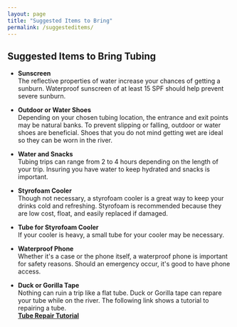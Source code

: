 ```yaml
---
layout: page
title: "Suggested Items to Bring"
permalink: /suggesteditems/
---
```


## Suggested Items to Bring Tubing  

* **Sunscreen**  
The reflective properties of water increase your chances of getting a sunburn. Waterproof sunscreen of at least 15 SPF should help prevent severe sunburn.  

* **Outdoor or Water Shoes**  
Depending on your chosen tubing location, the entrance and exit points may be natural banks. To prevent slipping or falling, outdoor or water shoes are beneficial. Shoes that you do not mind getting wet are ideal so they can be worn in the river.  

* **Water and Snacks**  
Tubing trips can range from 2 to 4 hours depending on the length of your trip. Insuring you have water to keep hydrated and snacks is important.  

* **Styrofoam Cooler**  
Though not necessary, a styrofoam cooler is a great way to keep your drinks cold and refreshing. Styrofoam is recommended because they are low cost, float, and easily replaced if damaged.  
  
* **Tube for Styrofoam Cooler**  
If your cooler is heavy, a small tube for your cooler may be necessary.  
  
* **Waterproof Phone**  
Whether it's a case or the phone itself, a waterproof phone is important for safety reasons. Should an emergency occur, it's good to have phone access.  
  
* **Duck or Gorilla Tape**  
Nothing can ruin a trip like a flat tube. Duck or Gorilla tape can repare your tube while on the river. The following link shows a tutorial to repairing a tube.  
[**Tube Repair Tutorial**](/tuberepair/)
